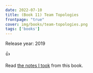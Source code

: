 ```yaml
---
date: 2022-07-10
title: (Book 11) Team Topologies
frontpage: "true"
cover: img/books/team-topologies.png
tags: ['books']
---
```


Release year: 2019

👍

Read [the notes I took](https://drive.google.com/file/d/1OPsjv_3OBFt9QFhHcRAN2CwVpV4l-8pT/view?usp=drive_link) from this book.
